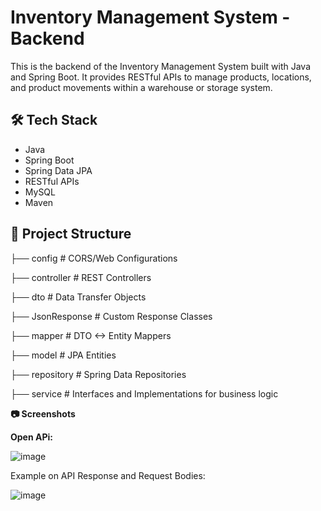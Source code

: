 # Inventory Management System - Backend

This is the backend of the Inventory Management System built with Java and Spring Boot. It provides RESTful APIs to manage products, locations, and product movements within a warehouse or storage system.

## 🛠️ Tech Stack

- Java
- Spring Boot
- Spring Data JPA
- RESTful APIs
- MySQL
- Maven

## 📁 Project Structure

├── config # CORS/Web Configurations

├── controller # REST Controllers

├── dto # Data Transfer Objects

├── JsonResponse # Custom Response Classes

├── mapper # DTO <-> Entity Mappers

├── model # JPA Entities

├── repository # Spring Data Repositories

├── service # Interfaces and Implementations for business logic


**📷 Screenshots**

**Open APi:**


![image](https://github.com/user-attachments/assets/120c9f43-48e6-49aa-b03f-a8dc7f420186)



Example on API Response and Request Bodies:


![image](https://github.com/user-attachments/assets/171cee12-508e-47dd-a51f-2a7ac51db0ea)


